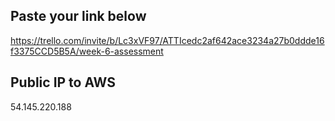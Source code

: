 ## Paste your link below

https://trello.com/invite/b/Lc3xVF97/ATTIcedc2af642ace3234a27b0ddde16f3375CCD5B5A/week-6-assessment

## Public IP to AWS
54.145.220.188
